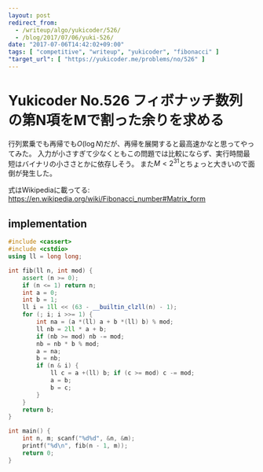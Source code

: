 ```yaml
---
layout: post
redirect_from:
  - /writeup/algo/yukicoder/526/
  - /blog/2017/07/06/yuki-526/
date: "2017-07-06T14:42:02+09:00"
tags: [ "competitive", "writeup", "yukicoder", "fibonacci" ]
"target_url": [ "https://yukicoder.me/problems/no/526" ]
---
```


# Yukicoder No.526 フィボナッチ数列の第N項をMで割った余りを求める

行列累乗でも再帰でも$O(\log N)$だが、再帰を展開すると最高速かなと思ってやってみた。
入力が小さすぎて少なくともこの問題では比較にならず、実行時間最短はバイナリの小ささとかに依存しそう。
また$M \lt 2^{31}$とちょっと大きいので面倒が発生した。

式はWikipediaに載ってる: <https://en.wikipedia.org/wiki/Fibonacci_number#Matrix_form>

## implementation

``` c++
#include <cassert>
#include <cstdio>
using ll = long long;

int fib(ll n, int mod) {
    assert (n >= 0);
    if (n <= 1) return n;
    int a = 0;
    int b = 1;
    ll i = 1ll << (63 - __builtin_clzll(n) - 1);
    for (; i; i >>= 1) {
        int na = (a *(ll) a + b *(ll) b) % mod;
        ll nb = 2ll * a + b;
        if (nb >= mod) nb -= mod;
        nb = nb * b % mod;
        a = na;
        b = nb;
        if (n & i) {
            ll c = a +(ll) b; if (c >= mod) c -= mod;
            a = b;
            b = c;
        }
    }
    return b;
}

int main() {
    int n, m; scanf("%d%d", &n, &m);
    printf("%d\n", fib(n - 1, m));
    return 0;
}
```

